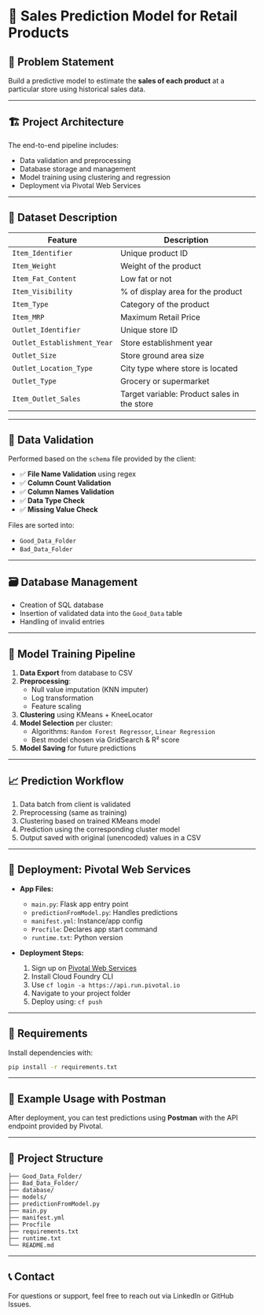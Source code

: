 # 🛒 Sales Prediction Model for Retail Products

## 📌 Problem Statement
Build a predictive model to estimate the **sales of each product** at a particular store using historical sales data.

---

## 🏗️ Project Architecture

The end-to-end pipeline includes:
- Data validation and preprocessing
- Database storage and management
- Model training using clustering and regression
- Deployment via Pivotal Web Services

---

## 🧾 Dataset Description

| Feature | Description |
|--------|-------------|
| `Item_Identifier` | Unique product ID |
| `Item_Weight` | Weight of the product |
| `Item_Fat_Content` | Low fat or not |
| `Item_Visibility` | % of display area for the product |
| `Item_Type` | Category of the product |
| `Item_MRP` | Maximum Retail Price |
| `Outlet_Identifier` | Unique store ID |
| `Outlet_Establishment_Year` | Store establishment year |
| `Outlet_Size` | Store ground area size |
| `Outlet_Location_Type` | City type where store is located |
| `Outlet_Type` | Grocery or supermarket |
| `Item_Outlet_Sales` | Target variable: Product sales in the store |

---

## 🧪 Data Validation

Performed based on the `schema` file provided by the client:

- ✅ **File Name Validation** using regex
- ✅ **Column Count Validation**
- ✅ **Column Names Validation**
- ✅ **Data Type Check**
- ✅ **Missing Value Check**

Files are sorted into:
- `Good_Data_Folder`
- `Bad_Data_Folder`

---

## 🗃️ Database Management

- Creation of SQL database
- Insertion of validated data into the `Good_Data` table
- Handling of invalid entries

---

## 🧠 Model Training Pipeline

1. **Data Export** from database to CSV
2. **Preprocessing**:
   - Null value imputation (KNN imputer)
   - Log transformation
   - Feature scaling
3. **Clustering** using KMeans + KneeLocator
4. **Model Selection** per cluster:
   - Algorithms: `Random Forest Regressor`, `Linear Regression`
   - Best model chosen via GridSearch & R² score
5. **Model Saving** for future predictions

---

## 📈 Prediction Workflow

1. Data batch from client is validated
2. Preprocessing (same as training)
3. Clustering based on trained KMeans model
4. Prediction using the corresponding cluster model
5. Output saved with original (unencoded) values in a CSV

---

## 🚀 Deployment: Pivotal Web Services

- **App Files:**
  - `main.py`: Flask app entry point
  - `predictionFromModel.py`: Handles predictions
  - `manifest.yml`: Instance/app config
  - `Procfile`: Declares app start command
  - `runtime.txt`: Python version

- **Deployment Steps:**
  1. Sign up on [Pivotal Web Services](https://pivotal.io/platform)
  2. Install Cloud Foundry CLI
  3. Use `cf login -a https://api.run.pivotal.io`
  4. Navigate to your project folder
  5. Deploy using: `cf push`

---

## 🧾 Requirements

Install dependencies with:

```bash
pip install -r requirements.txt
```

---

## 🧪 Example Usage with Postman

After deployment, you can test predictions using **Postman** with the API endpoint provided by Pivotal.

---

## 📂 Project Structure

```
├── Good_Data_Folder/
├── Bad_Data_Folder/
├── database/
├── models/
├── predictionFromModel.py
├── main.py
├── manifest.yml
├── Procfile
├── requirements.txt
├── runtime.txt
└── README.md
```

---

## 📞 Contact

For questions or support, feel free to reach out via LinkedIn or GitHub Issues.
